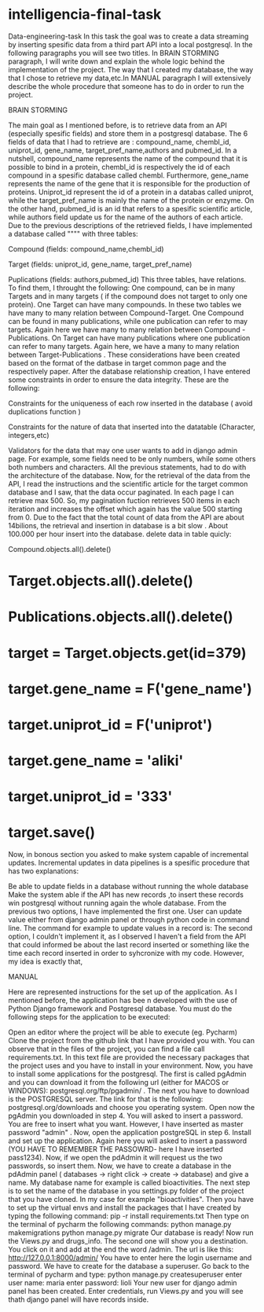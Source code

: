 # intelligencia-final-task
Data-engineering-task In this task the goal was to create a data streaming by inserting spesific data from a third part API into a local postgresql. In the following paragraphs you will see two titles. In BRAIN STORMING paragraph, I will write down and explain the whole logic behind the implementation of the project. The way that I created my database, the way that I chose to retrieve my data,etc.In MANUAL paragraph I will extensively describe the whole procedure that someone has to do in order to run the project.

BRAIN STORMING

The main goal as I mentioned before, is to retrieve data from an API (especially spesific fields) and store them in a postgresql database. The 6 fields of data that I had to retrieve are : compound_name, chembl_id, uniprot_id, gene_name, target_pref_name,authors and pubmed_id. In a nutshell, compound_name represents the name of the compound that it is possible to bind in a protein, chembl_id is respectively the id of each compound in a spesific database called chembl. Furthermore, gene_name represents the name of the gene that it is responsible for the production of proteins. Uniprot_id represent the id of a protein in a databas called uniprot, while the target_pref_name is mainly the name of the protein or enzyme. On the other hand, pubmed_id is an id that refers to a spesific scientific article, while authors field update us for the name of the authors of each article. Due to the previous descriptions of the retrieved fields, I have implemented a database called """" with three tables:

Compound (fields: compound_name,chembl_id)

Target (fields: uniprot_id, gene_name, target_pref_name)

Puplications (fields: authors,pubmed_id) This three tables, have relations. To find them, I throught the following: One compound, can be in many Targets and in many targets ( if the compound does not target to only one protein). One Target can have many compounds. In these two tables we have many to many relation between Compound-Target. One Compound can be found in many publications, while one publication can refer to may targets. Again here we have many to many relation between Compound - Publications. On Target can have many publications where one publication can refer to many targets. Again here, we have a many to many relation between Target-Publications . These considerations have been created based on the format of the datbase in target common page and the respectively paper. After the database relationship creation, I have entered some constraints in order to ensure the data integrity. These are the following:

Constraints for the uniqueness of each row inserted in the database ( avoid duplications function )

Constraints for the nature of data that inserted into the datatable (Character, integers,etc)

Validators for the data that may one user wants to add in django admin page. For example, some fields need to be only numbers, while some others both numbers and characters. All the previous statements, had to do with the architecture of the database. Now, for the retrieval of the data from the API, I read the instructions and the scientific article for the target common database and I saw, that the data occur paginated. In each page I can retrieve max 500. So, my pagination fuction retrieves 500 items in each iteration and increases the offset which again has the value 500 starting from 0. Due to the fact that the total count of data from the API are about 14bilions, the retrieval and insertion in database is a bit slow . About 100.000 per hour insert into the database. delete data in table quicly:

Compound.objects.all().delete()
# Target.objects.all().delete()
# Publications.objects.all().delete()
 # target = Target.objects.get(id=379)
# target.gene_name = F('gene_name')
# target.uniprot_id = F('uniprot')
# target.gene_name = 'aliki'
# target.uniprot_id = '333'
# target.save()
Now, in bonous section you asked to make system capable of incremental updates. Incremental updates in data pipelines is a spesific procedure that has two explanations:

Be able to update fields in a database without running the whole database
Make the system able if the API has new records ,to insert these records win postgresql without running again the whole database. From the previous two options, I have implemented the first one. User can update value either from django admin panel or through python code in command line. The command for example to update values in a record is:
The second option, I couldn't implement it, as I observed I haven't a field from the API that could informed be about the last record inserted or something like the time each record inserted in order to syhcronize with my code. However, my idea is exactly that,

MANUAL

Here are represented instructions for the set up of the application. As I mentioned before, the application has bee n developed with the use of Python Django framework and Postgresql database. You must do the following steps for the application to be executed:

Open an editor where the project will be able to execute (eg. Pycharm)
Clone the project from the github link that I have provided you with.
You can observe that in the files of the project, you can find a file call requirements.txt. In this text file are provided the necessary packages that the project uses and you have to install in your environment.
Now, you have to install some applications for the postgresql. The first is called pgAdmin and you can download it from the following url (either for MACOS or WINDOWS): postgresql.org/ftp/pgadmin/ .
The next you have to download is the POSTGRESQL server. The link for that is the following: postgresql.org/downloads and choose you operating system.
Open now the pgAdmin you downloaded in step 4. You will asked to insert a password. You are free to insert what you want. However, I have inserted as master password "admin" .
Now, open the application postgreSQL in step 6. Install and set up the application. Again here you will asked to insert a password (YOU HAVE TO REMEMBER THE PASSOWRD- here I have inserted pass1234).
Now, if we open the pdAdmin it will request us the two passwords, so insert them.
Now, we have to create a database in the pdAdmin panel ( databases -> right click -> create -> database) and give a name. My database name for example is called bioactivities.
The next step is to set the name of the database in you settings.py folder of the project that you have cloned. In my case for example "bioactivities".
Then you have to set up the virtual envs and install the packages that I have created by typing the following command: pip -r install requirements.txt
Then type on the terminal of pycharm the following commands: python manage.py makemigrations python manage.py migrate
Our database is ready! Now run the Views.py and drugs_info. The second one will show you a destination. You click on it and add at the end the word /admin. The url is like this: http://127.0.0.1:8000/admin/
You have to enter here the login username and password. We have to create for the database a superuser. Go back to the terminal of pycharm and type: python manage.py createsuperuser enter user name: maria enter password: lioli
Your new user for django admin panel has been created. Enter credentials, run Views.py and you will see thath django panel will have records inside.
